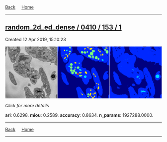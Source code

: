 
[Back](..)&nbsp;&nbsp;&nbsp;&nbsp;&nbsp;[Home](https://leapmanlab.github.io/snapshots)

---

<div class="summary"><a href="1"><h2>random_2d_ed_dense / 0410 / 153 / 1</h2></a><p>Created 12 Apr 2019, 15:10:23
</p><a href="1"><img src="1/media/summary.png" align="center"></a><p>
<i>Click for more details</i>
</p></div>

**ari**: 0.6298. **miou**: 0.2589. **accuracy**: 0.8634. **n_params**: 1927288.0000. 

---

[Back](..)&nbsp;&nbsp;&nbsp;&nbsp;&nbsp;[Home](https://leapmanlab.github.io/snapshots)

---